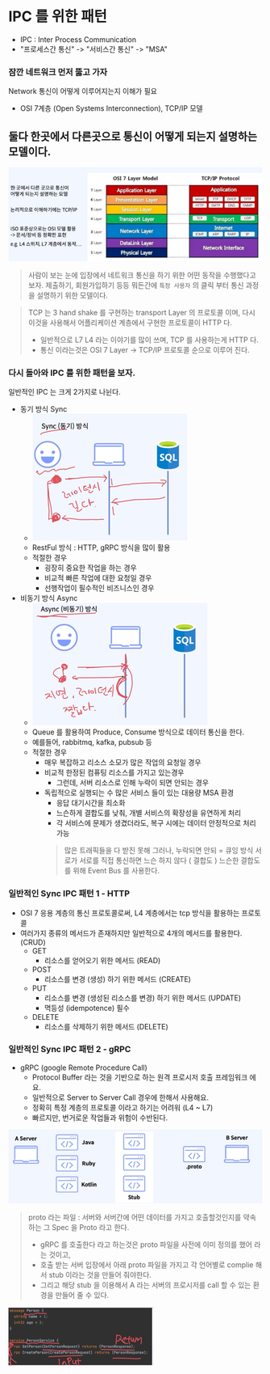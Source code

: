 # IPC 를 위한 패턴

- IPC : Inter Process Communication
- "프로세스간 통신" -> "서비스간 통신" -> "MSA"

### 잠깐 네트워크 먼저 뚫고 가자

Network 통신이 어떻게 이루어지는지 이해가 필요

- OSI 7계층 (Open Systems Interconnection), TCP/IP 모델

## 둘다 한곳에서 다른곳으로 통신이 어떻게 되는지 설명하는 모델이다.

![img_5.png](img_5.png)

> 사람이 보는 눈에 입장에서 네트워크 통신을 하기 위한 어떤 동작을 수행했다고 보자.
> 제출하기, 회원가입하기 등등 뭐든간에 `특정 사용자` 의 클릭 부터 통신 과정을 설명하기 위한 모델이다.

> TCP 는 3 hand shake 를 구현하는 transport Layer 의 프로토콜 이며, 다시 이것을 사용해서 어플리케이션 계층에서 구현한 프로토콜이 HTTP 다.
> - 일반적으로 L7 L4 라는 이야기를 많이 쓰며, TCP 를 사용하는게 HTTP 다.
> - 통신 이라는것은 OSI 7 Layer -> TCP/IP 프로토콜 순으로 이루어 진다.

### 다시 돌아와 IPC 를 위한 패턴을 보자.

일반적인 IPC 는 크게 2가지로 나뉜다.

- 동기 방식 Sync
    - ![img_6.png](img_6.png)
    - RestFul 방식 : HTTP, gRPC 방식을 많이 활용
    - 적절한 경우
        - 굉장히 중요한 작업을 하는 경우
        - 비교적 빠른 작업에 대한 요청일 경우
        - 선행작업이 필수적인 비즈니스인 경우
- 비동기 방식 Async
    - ![img_7.png](img_7.png)
    - Queue 를 활용하여 Produce, Consume 방식으로 데이터 통신을 한다.
    - 예를들어, rabbitmq, kafka, pubsub 등
    - 적절한 경우
        - 매우 복잡하고 리소스 소모가 많은 작업의 요청일 경우
        - 비교적 한정된 컴퓨팅 리소스를 가지고 있는경우
            - 그런데, 서버 리소스로 인해 누락이 되면 안되는 경우
        - 독립적으로 실행되는 수 많은 서비스 들이 있는 대용량 MSA 환경
            - 응답 대기시간을 최소화
            - 느슨하게 결합도를 낮춰, 개별 서비스의 확장성을 유연하게 처리
            - 각 서비스에 문제가 생겼더라도, 복구 시에는 데이터 안정적으로 처리 가능
          > 많은 트래픽들을 다 받진 못해 그러나, 누락되면 안되 = 큐잉 방식
          > 서로가 서로를 직접 통신하면 느슨 하지 않다 ( 결합도 )
          > 느슨한 결합도를 위해 Event Bus 를 사용한다.

### 일반적인 Sync IPC 패턴 1 - HTTP

- OSI 7 응용 계층의 통신 프로토콜로써, L4 계층에서는 tcp 방식을 활용하는 프로토콜
- 여러가지 종류의 메서드가 존재하지만 일반적으로 4개의 메서드를 활용한다. (CRUD)
    - GET
        - 리소스를 얻어오기 위한 메서드 (READ)
    - POST
        - 리소스를 변경 (생성) 하기 위한 메서드 (CREATE)
    - PUT
        - 리소스를 변경 (생성된 리소스를 변경) 하기 위한 메서드 (UPDATE)
        - 멱등성 (idempotence) 필수
    - DELETE
        - 리소스를 삭제하기 위한 메서드 (DELETE)

### 일반적인 Sync IPC 패턴 2 - gRPC

- gRPC (google Remote Procedure Call)
    - Protocol Buffer 라는 것을 기반으로 하는 원격 프로시저 호출 프레임워크 에요.
    - 일반적으로 Server to Server Call 경우에 한해서 사용해요.
    - 정확히 특정 계층의 프로토콜 이라고 하기는 어려워 (L4 ~ L7)
    - 빠르지만, 번거로운 작업들과 위험이 수반된다.

![img_8.png](img_8.png)

> proto 라는 파일 : 서버와 서버간에 어떤 데이터를 가지고 호출할것인지를 약속하는 그 Spec 을 Proto 라고 한다.
> - gRPC 를 호출한다 라고 하는것은 proto 파일을 사전에 이미 정의를 했어 라는 것이고,
> - 호출 받는 서버 입장에서 아래 proto 파일을 가지고 각 언어별로 complie 해서 stub 이라는 것을 만들어 줘야한다.
> - 그리고 해당 stub 을 이용해서 A 라는 서버의 프로시저를 call 할 수 있는 환경을 만들어 줄 수 있다.

![img_9.png](img_9.png)

